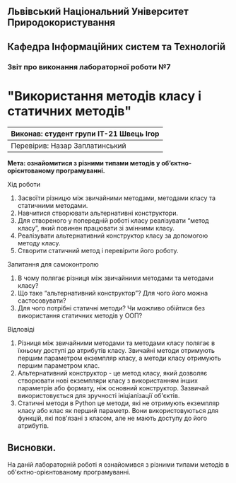 ## Львівський Національний Університет Природокористування
## Кафедра Інформаційних систем та Технологій



### Звіт про виконання лабораторної роботи №7
# "Використання методів класу і статичних методів"



| Виконав: студент групи ІТ-21 Швець Ігор   |
|----------------------------------------------|
| Перевірив: Назар Заплатинський               |




**Мета: ознайомитися з різними типами методів у об’єктно-орієнтованому програмуванні.**


Хід роботи

1. Засвоїти різницю між звичайними методами, методами класу та
статичними методами.
2. Навчитися створювати альтернативні конструктори.
3. Для створеного у попередній роботі класу реалізувати “метод класу”,
який повинен працювати зі змінними класу.
4. Реалізувати альтернативний конструктор класу за допомогою методу
класу.
5. Створити статичний метод і перевірити його роботу.

Запитання для самоконтролю
1. В чому полягає різниця між звичайними методами та методами класу?
2. Що таке “альтернативний конструктор”? Для чого його можна
састосовувати?
3. Для чого потрібні статичні методи? Чи можливо обійтися без
використання статичних методів у ООП?


Відповіді
1. Різниця між звичайними методами та методами класу полягає в 
їхньому доступі до атрибутів класу. Звичайні методи отримують 
першим параметром екземпляр класу, а методи класу отримують 
першим параметром клас.
2. Альтернативний конструктор - це метод класу, який дозволяє 
створювати нові екземпляри класу з використанням інших параметрів 
або формату, ніж основний конструктор. Зазвичай використовується 
для зручності ініціалізації об'єктів.
3. Статичні методи в Python це методи, які не отримують 
екземпляр класу або клас як перший параметр. Вони 
використовуються для функцій, які пов'язані з класом, 
але не мають доступу до його атрибутів.



## Висновки. 

На даній лабораторній роботі я ознайомився з різними типами методів в об'єктно-орієнтованому програмуванні. 
